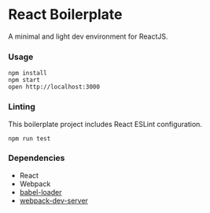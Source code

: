 React Boilerplate
=====================

A minimal and light dev environment for ReactJS.

### Usage

```
npm install
npm start
open http://localhost:3000
```

### Linting

This boilerplate project includes React ESLint configuration.

```
npm run test
```

### Dependencies

* React
* Webpack
* [babel-loader](https://github.com/babel/babel-loader)
* [webpack-dev-server](https://github.com/webpack/webpack-dev-server)
